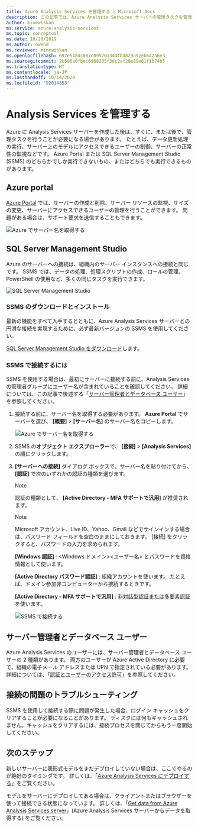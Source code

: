 ```yaml
---
title: Azure Analysis Services を管理する | Microsoft Docs
description: この記事では、Azure Analysis Services サーバーの管理タスクを管理するためのツールについて説明します。
author: minewiskan
ms.service: azure-analysis-services
ms.topic: conceptual
ms.date: 10/28/2019
ms.author: owend
ms.reviewer: minewiskan
ms.openlocfilehash: 697e5484c007c095201344fb4829a92eb642a6e3
ms.sourcegitcommit: 2c586a0fbec6968205f3dc2af20e89e01f1b74b5
ms.translationtype: HT
ms.contentlocale: ja-JP
ms.lasthandoff: 10/14/2020
ms.locfileid: "92014853"
---
```

# <a name="manage-analysis-services"></a>Analysis Services を管理する
Azure に Analysis Services サーバーを作成した後は、すぐに、または後で、管理タスクを行うことが必要になる場合があります。 たとえば、データ更新処理の実行、サーバー上のモデルにアクセスできるユーザーの制御、サーバーの正常性の監視などです。 Azure Portal または SQL Server Management Studio (SSMS) のどちらかでしか実行できないもの、またはどちらでも実行できるものがあります。

## <a name="azure-portal"></a>Azure portal
[Azure Portal](https://portal.azure.com/) では、サーバーの作成と削除、サーバー リソースの監視、サイズの変更、サーバーにアクセスできるユーザーの管理を行うことができます。  問題がある場合は、サポート要求を送信することもできます。

![Azure でサーバー名を取得する](./media/analysis-services-manage/aas-manage-portal.png)

## <a name="sql-server-management-studio"></a>SQL Server Management Studio
Azure のサーバーへの接続は、組織内のサーバー インスタンスへの接続と同じです。 SSMS では、データの処理、処理スクリプトの作成、ロールの管理、PowerShell の使用など、多くの同じタスクを実行できます。
  
![SQL Server Management Studio](./media/analysis-services-manage/aas-manage-ssms.png)

### <a name="download-and-install-ssms"></a>SSMS のダウンロードとインストール
最新の機能をすべて入手するとともに、Azure Analysis Services サーバーとの円滑な接続を実現するために、必ず最新バージョンの SSMS を使用してください。 

[SQL Server Management Studio をダウンロード](/sql/ssms/download-sql-server-management-studio-ssms)します。


### <a name="to-connect-with-ssms"></a>SSMS で接続するには
 SSMS を使用する場合は、最初にサーバーに接続する前に、Analysis Services の管理者グループにユーザー名が含まれていることを確認してください。 詳細については、この記事で後述する「[サーバー管理者とデータベース ユーザー](#server-administrators-and-database-users)」を参照してください。

1. 接続する前に、サーバー名を取得する必要があります。 **Azure Portal** でサーバーを選び、 **[概要]**  >  **[サーバー名]** のサーバー名をコピーします。
   
    ![Azure でサーバー名を取得する](./media/analysis-services-deploy/aas-deploy-get-server-name.png)
2. SSMS の**オブジェクト エクスプローラー**で、 **[接続]**  >  **[Analysis Services]** の順にクリックします。
3. **[サーバーへの接続]** ダイアログ ボックスで、サーバー名を貼り付けてから、 **[認証]** で次のいずれかの認証の種類を選びます。   
    > [!NOTE]
    > 認証の種類として、 **[Active Directory - MFA サポートで汎用]** が推奨されます。

    > [!NOTE]
    > Microsoft アカウント、Live ID、Yahoo、Gmail などでサインインする場合は、パスワード フィールドを空白のままにしておきます。 [接続] をクリックすると、パスワードの入力を求められます。

    **[Windows 認証]** : <Windows ドメイン>\<ユーザー名> とパスワードを資格情報として使います。

    **[Active Directory パスワード認証]** : 組織アカウントを使います。 たとえば、ドメイン参加非コンピューターから接続するときです。

    **[Active Directory - MFA サポートで汎用]** : [非対話型認証または多要素認証](../azure-sql/database/authentication-mfa-ssms-overview.md)を使います。 
   
    ![SSMS で接続する](./media/analysis-services-manage/aas-manage-connect-ssms.png)

## <a name="server-administrators-and-database-users"></a>サーバー管理者とデータベース ユーザー
Azure Analysis Services のユーザーには、サーバー管理者とデータベース ユーザーの 2 種類があります。 両方のユーザーが Azure Active Directory に必要で、組織の電子メール アドレスまたは UPN で指定されている必要があります。 詳細については、「[認証とユーザーのアクセス許可](analysis-services-manage-users.md)」を参照してください。


## <a name="troubleshooting-connection-problems"></a>接続の問題のトラブルシューティング
SSMS を使用して接続する際に問題が発生した場合、ログイン キャッシュをクリアすることが必要になることがあります。 ディスクには何もキャッシュされません。キャッシュをクリアするには、接続プロセスを閉じてからもう一度開始してください。 

## <a name="next-steps"></a>次のステップ
新しいサーバーに表形式モデルをまだデプロイしていない場合は、ここでやるのが絶好のタイミングです。 詳しくは、「[Azure Analysis Services にデプロイする](analysis-services-deploy.md)」をご覧ください。

モデルをサーバーにデプロイしてある場合は、クライアントまたはブラウザーを使って接続できる状態になっています。 詳しくは、「[Get data from Azure Analysis Services server](analysis-services-connect.md)」(Azure Analysis Services サーバーからデータを取得する) をご覧ください。